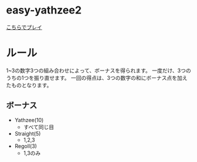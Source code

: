 ﻿# easy-yathzee2
 
 [こちらでプレイ](https://good-teal-chipmunk-cape.cyclic.app/)
 
 # ルール
 
 1~3の数字3つの組み合わせによって、ボーナスを得られます。
 一度だけ、3つのうちの1つを振り直せます。
 一回の得点は、3つの数字の和にボーナス点を加えたものとなります。
 
 ## ボーナス
 + Yathzee(10)
   + すべて同じ目
 + Straight(5)
   + 1,2,3
 + Regoll(3)
   + 1,3のみ
 
